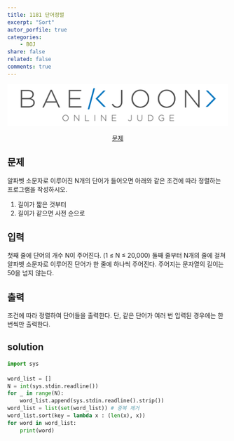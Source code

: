 ```yaml
---
title: 1181 단어정렬
excerpt: "Sort"
autor_porfile: true
categories:
    - BOJ
share: false
related: false
comments: true
---
```

<img src="../../assets/images/bojLogo.png"/>
<p align="center"><a href="https://www.acmicpc.net/problem/1181">문제</a></p>

## 문제
알파벳 소문자로 이루어진 N개의 단어가 들어오면 아래와 같은 조건에 따라 정렬하는 프로그램을 작성하시오.  
1. 길이가 짧은 것부터 
2. 길이가 같으면 사전 순으로

## 입력
첫째 줄에 단어의 개수 N이 주어진다. (1 ≤ N ≤ 20,000) 둘째 줄부터 N개의 줄에 걸쳐 알파벳 소문자로 이루어진 단어가 한 줄에 하나씩 주어진다. 주어지는 문자열의 길이는 50을 넘지 않는다.

## 출력
조건에 따라 정렬하여 단어들을 출력한다. 단, 같은 단어가 여러 번 입력된 경우에는 한 번씩만 출력한다.

## solution
~~~python
import sys

word_list = []
N = int(sys.stdin.readline())
for _ in range(N):
    word_list.append(sys.stdin.readline().strip())
word_list = list(set(word_list)) # 중복 제거
word_list.sort(key = lambda x : (len(x), x))
for word in word_list:
    print(word)
~~~